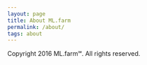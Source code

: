 ```yaml
---
layout: page
title: About ML.farm
permalink: /about/
tags: about
---
```


Copyright 2016 ML.farm℠. All rights reserved.

